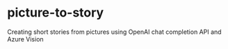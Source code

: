 # picture-to-story
Creating short stories from pictures using OpenAI chat completion API and Azure Vision
